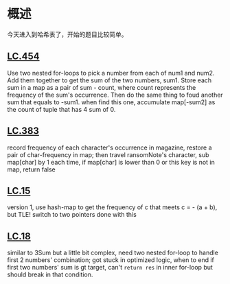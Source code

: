 # 概述
今天进入到哈希表了，开始的题目比较简单。
## [LC.454](https://leetcode.com/problems/4sum-ii/)
Use two nested for-loops to pick a number from each of num1 and num2. Add them together to get the sum of the two numbers, sum1. Store each sum in a map as a pair of sum - count, where count represents the frequency of the sum's occurrence.
Then do the same thing to foud another sum that equals to -sum1. when find this one, accumulate map[-sum2] as the count of tuple that has 4 sum of 0.


## [LC.383](https://leetcode.com/problems/intersection-of-two-arrays/)
record frequency of each character's occurrence in magazine,
restore a pair of char-frequency in map;
then travel ransomNote's character, sub map[char] by 1 each time, 
if map[char] is lower than 0 or this key is not in map, return false

## [LC.15](https://leetcode.com/problems/3sum/description/)
version 1, use hash-map to get the frequency of c that meets c = - (a + b), but TLE!
switch to two pointers done with this

## [LC.18](https://leetcode.com/problems/two-sum/)
similar to 3Sum but a little bit complex, need two nested for-loop to handle first 2 numbers' combination;
got stuck in optimized logic, when to end if first two numbers' sum is gt target, can't `return res` in inner for-loop but should break in that condition.
